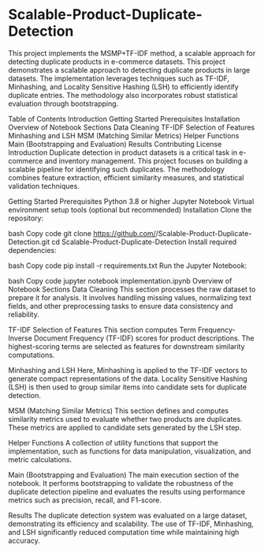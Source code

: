 # Scalable-Product-Duplicate-Detection
This project implements the MSMP+TF-IDF method, a scalable approach for detecting duplicate products in e-commerce datasets.
This project demonstrates a scalable approach to detecting duplicate products in large datasets. The implementation leverages techniques such as TF-IDF, Minhashing, and Locality Sensitive Hashing (LSH) to efficiently identify duplicate entries. The methodology also incorporates robust statistical evaluation through bootstrapping.

Table of Contents
Introduction
Getting Started
Prerequisites
Installation
Overview of Notebook Sections
Data Cleaning
TF-IDF Selection of Features
Minhashing and LSH
MSM (Matching Similar Metrics)
Helper Functions
Main (Bootstrapping and Evaluation)
Results
Contributing
License
Introduction
Duplicate detection in product datasets is a critical task in e-commerce and inventory management. This project focuses on building a scalable pipeline for identifying such duplicates. The methodology combines feature extraction, efficient similarity measures, and statistical validation techniques.

Getting Started
Prerequisites
Python 3.8 or higher
Jupyter Notebook
Virtual environment setup tools (optional but recommended)
Installation
Clone the repository:

bash
Copy code
git clone https://github.com/<your-username>/Scalable-Product-Duplicate-Detection.git
cd Scalable-Product-Duplicate-Detection
Install required dependencies:

bash
Copy code
pip install -r requirements.txt
Run the Jupyter Notebook:

bash
Copy code
jupyter notebook implementation.ipynb
Overview of Notebook Sections
Data Cleaning
This section processes the raw dataset to prepare it for analysis. It involves handling missing values, normalizing text fields, and other preprocessing tasks to ensure data consistency and reliability.

TF-IDF Selection of Features
This section computes Term Frequency-Inverse Document Frequency (TF-IDF) scores for product descriptions. The highest-scoring terms are selected as features for downstream similarity computations.

Minhashing and LSH
Here, Minhashing is applied to the TF-IDF vectors to generate compact representations of the data. Locality Sensitive Hashing (LSH) is then used to group similar items into candidate sets for duplicate detection.

MSM (Matching Similar Metrics)
This section defines and computes similarity metrics used to evaluate whether two products are duplicates. These metrics are applied to candidate sets generated by the LSH step.

Helper Functions
A collection of utility functions that support the implementation, such as functions for data manipulation, visualization, and metric calculations.

Main (Bootstrapping and Evaluation)
The main execution section of the notebook. It performs bootstrapping to validate the robustness of the duplicate detection pipeline and evaluates the results using performance metrics such as precision, recall, and F1-score.

Results
The duplicate detection system was evaluated on a large dataset, demonstrating its efficiency and scalability. The use of TF-IDF, Minhashing, and LSH significantly reduced computation time while maintaining high accuracy.

